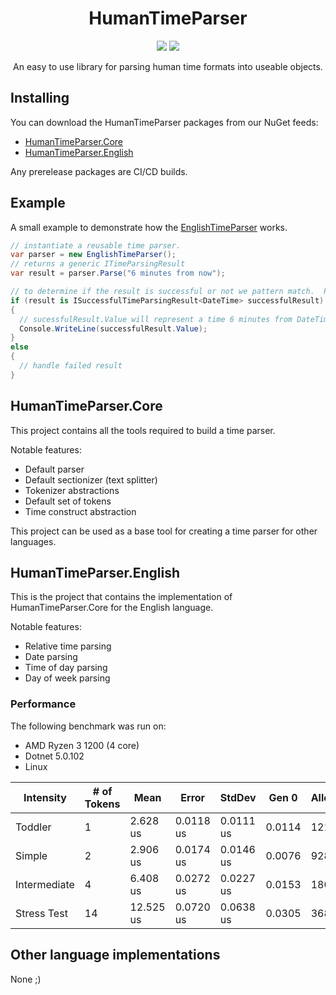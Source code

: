 <div align="center">
  <h1>HumanTimeParser</h1>
  <img src="https://img.shields.io/github/workflow/status/Zackattak01/HumanTimeParser/publish/main?style=flat-square"/>
  <img src="https://img.shields.io/tokei/lines/github/Zackattak01/HumanTimeParser?style=flat-square"/>
  <p>An easy to use library for parsing human time formats into useable objects.</p>
</div>

## Installing
You can download the HumanTimeParser packages from our NuGet feeds:
* [HumanTimeParser.Core](https://www.nuget.org/packages/HumanTimeParser.Core/)
* [HumanTimeParser.English](https://www.nuget.org/packages/HumanTimeParser.English)

Any prerelease packages are CI/CD builds.

## Example
A small example to demonstrate how the [EnglishTimeParser](https://github.com/Zackattak01/HumanTimeParser/blob/main/src/HumanTimeParser.English/EnglishTimeParser.cs) works.
```csharp
// instantiate a reusable time parser.
var parser = new EnglishTimeParser();
// returns a generic ITimeParsingResult
var result = parser.Parse("6 minutes from now"); 

// to determine if the result is successful or not we pattern match.  Pattern matching for DefaultTimeParsingResult also works.
if (result is ISuccessfulTimeParsingResult<DateTime> successfulResult) 
{
  // sucessfulResult.Value will represent a time 6 minutes from DateTime.Now
  Console.WriteLine(successfulResult.Value); 
}
else
{
  // handle failed result
}
```

## HumanTimeParser.Core
This project contains all the tools required to build a time parser.

Notable features:
* Default parser
* Default sectionizer (text splitter)
* Tokenizer abstractions
* Default set of tokens
* Time construct abstraction

This project can be used as a base tool for creating a time parser for other languages.

## HumanTimeParser.English
This is the project that contains the implementation of HumanTimeParser.Core for the English language.

Notable features:
* Relative time parsing
* Date parsing
* Time of day parsing
* Day of week parsing

### Performance
The following benchmark was run on:
* AMD Ryzen 3 1200 (4 core)
* Dotnet 5.0.102
* Linux

|    Intensity |  # of Tokens |      Mean |     Error |    StdDev |  Gen 0 | Allocated |
|------------- |--------------|-----------|-----------|-----------|--------|-----------|
|      Toddler |            1 | 2.628 us  | 0.0118 us | 0.0111 us | 0.0114 | 1216 B    |
|       Simple |            2 | 2.906 us  | 0.0174 us | 0.0146 us | 0.0076 | 928 B     |
| Intermediate |            4 | 6.408 us  | 0.0272 us | 0.0227 us | 0.0153 | 1808 B    |
|  Stress Test |           14 | 12.525 us | 0.0720 us | 0.0638 us | 0.0305 | 3688 B    |

## Other language implementations
None ;)
